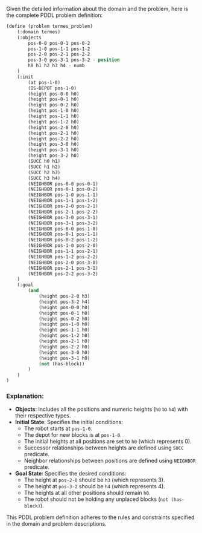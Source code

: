 Given the detailed information about the domain and the problem, here is the complete PDDL problem definition:

```lisp
(define (problem termes_problem)
    (:domain termes)
    (:objects
        pos-0-0 pos-0-1 pos-0-2 
        pos-1-0 pos-1-1 pos-1-2 
        pos-2-0 pos-2-1 pos-2-2 
        pos-3-0 pos-3-1 pos-3-2 - position
        h0 h1 h2 h3 h4 - numb
    )
    (:init
        (at pos-1-0)
        (IS-DEPOT pos-1-0)
        (height pos-0-0 h0)
        (height pos-0-1 h0)
        (height pos-0-2 h0)
        (height pos-1-0 h0)
        (height pos-1-1 h0)
        (height pos-1-2 h0)
        (height pos-2-0 h0)
        (height pos-2-1 h0)
        (height pos-2-2 h0)
        (height pos-3-0 h0)
        (height pos-3-1 h0)
        (height pos-3-2 h0)
        (SUCC h0 h1)
        (SUCC h1 h2)
        (SUCC h2 h3)
        (SUCC h3 h4)
        (NEIGHBOR pos-0-0 pos-0-1)
        (NEIGHBOR pos-0-1 pos-0-2)
        (NEIGHBOR pos-1-0 pos-1-1)
        (NEIGHBOR pos-1-1 pos-1-2)
        (NEIGHBOR pos-2-0 pos-2-1)
        (NEIGHBOR pos-2-1 pos-2-2)
        (NEIGHBOR pos-3-0 pos-3-1)
        (NEIGHBOR pos-3-1 pos-3-2)
        (NEIGHBOR pos-0-0 pos-1-0)
        (NEIGHBOR pos-0-1 pos-1-1)
        (NEIGHBOR pos-0-2 pos-1-2)
        (NEIGHBOR pos-1-0 pos-2-0)
        (NEIGHBOR pos-1-1 pos-2-1)
        (NEIGHBOR pos-1-2 pos-2-2)
        (NEIGHBOR pos-2-0 pos-3-0)
        (NEIGHBOR pos-2-1 pos-3-1)
        (NEIGHBOR pos-2-2 pos-3-2)
    )
    (:goal
        (and
            (height pos-2-0 h3)
            (height pos-3-2 h4)
            (height pos-0-0 h0)
            (height pos-0-1 h0)
            (height pos-0-2 h0)
            (height pos-1-0 h0)
            (height pos-1-1 h0)
            (height pos-1-2 h0)
            (height pos-2-1 h0)
            (height pos-2-2 h0)
            (height pos-3-0 h0)
            (height pos-3-1 h0)
            (not (has-block))
        )
    )
)
```

### Explanation:
- **Objects**: Includes all the positions and numeric heights (`h0` to `h4`) with their respective types.
- **Initial State**: Specifies the initial conditions:
  - The robot starts at `pos-1-0`.
  - The depot for new blocks is at `pos-1-0`.
  - The initial heights at all positions are set to `h0` (which represents 0).
  - Successor relationships between heights are defined using `SUCC` predicate.
  - Neighbor relationships between positions are defined using `NEIGHBOR` predicate.
- **Goal State**: Specifies the desired conditions:
  - The height at `pos-2-0` should be `h3` (which represents 3).
  - The height at `pos-3-2` should be `h4` (which represents 4).
  - The heights at all other positions should remain `h0`.
  - The robot should not be holding any unplaced blocks (`not (has-block)`).

This PDDL problem definition adheres to the rules and constraints specified in the domain and problem descriptions.
